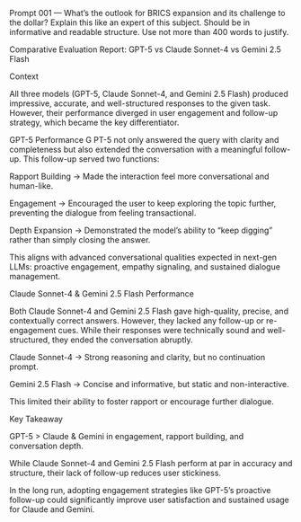 Prompt 001 —
What’s the outlook for BRICS expansion and its challenge to the dollar? Explain this like an expert of this subject. Should be in informative and readable structure. Use not more than 400 words to justify.

Comparative Evaluation Report: GPT-5 vs Claude Sonnet-4 vs Gemini 2.5 Flash

Context

All three models (GPT-5, Claude Sonnet-4, and Gemini 2.5 Flash) produced impressive, accurate, and well-structured responses to the given task. However, their performance diverged in user engagement and follow-up strategy, which became the key differentiator.

GPT-5 Performance
G
PT-5 not only answered the query with clarity and completeness but also extended the conversation with a meaningful follow-up. This follow-up served two functions:

Rapport Building → Made the interaction feel more conversational and human-like.

Engagement → Encouraged the user to keep exploring the topic further, preventing the dialogue from feeling transactional.

Depth Expansion → Demonstrated the model’s ability to “keep digging” rather than simply closing the answer.

This aligns with advanced conversational qualities expected in next-gen LLMs: proactive engagement, empathy signaling, and sustained dialogue management.

Claude Sonnet-4 & Gemini 2.5 Flash Performance

Both Claude Sonnet-4 and Gemini 2.5 Flash gave high-quality, precise, and contextually correct answers. However, they lacked any follow-up or re-engagement cues. While their responses were technically sound and well-structured, they ended the conversation abruptly.

Claude Sonnet-4 → Strong reasoning and clarity, but no continuation prompt.

Gemini 2.5 Flash → Concise and informative, but static and non-interactive.

This limited their ability to foster rapport or encourage further dialogue.

Key Takeaway

GPT-5 > Claude & Gemini in engagement, rapport building, and conversation depth.

While Claude Sonnet-4 and Gemini 2.5 Flash perform at par in accuracy and structure, their lack of follow-up reduces user stickiness.

In the long run, adopting engagement strategies like GPT-5’s proactive follow-up could significantly improve user satisfaction and sustained usage for Claude and Gemini.


